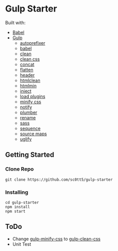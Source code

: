 # Gulp Starter

Built with:

-   [Babel](https://www.npmjs.com/package/babel-core)
-   [Gulp](https://www.npmjs.com/package/gulp)
    -   [autoprefixer](https://www.npmjs.com/package/gulp-autoprefixer)
    -   [babel](https://www.npmjs.com/package/gulp-babel)
    -   [clean](https://www.npmjs.com/package/gulp-clean)
    -   [clean css](https://www.npmjs.com/package/gulp-clean-css)
    -   [concat](https://www.npmjs.com/package/gulp-concat)
    -   [flatten](https://www.npmjs.com/package/gulp-flatten)
    -   [header](https://www.npmjs.com/package/gulp-header)
    -   [htmlclean](https://www.npmjs.com/package/gulp-htmlclean)
    -   [htmlmin](https://www.npmjs.com/package/gulp-htmlmin)
    -   [inject](https://www.npmjs.com/package/gulp-inject)
    -   [load plugins](https://www.npmjs.com/package/gulp-load-plugins)
    -   [minify css](https://www.npmjs.com/package/gulp-minify-css)
    -   [notify](https://www.npmjs.com/package/gulp-notify)
    -   [plumber](https://www.npmjs.com/package/gulp-plumber)
    -   [rename](https://www.npmjs.com/package/gulp-rename)
    -   [sass](https://www.npmjs.com/package/gulp-sass)
    -   [sequence](https://www.npmjs.com/package/gulp-sequence)
    -   [source maps](https://www.npmjs.com/package/gulp-sourcemaps)
    -   [uglify](https://www.npmjs.com/package/gulp-uglify)

## Getting Started

### Clone Repo

```
git clone https://github.com/sc0tt5/gulp-starter
```

### Installing

```
cd gulp-starter
npm install
npm start
```

## ToDo

-   Change [gulp-minify-css](https://www.npmjs.com/package/gulp-minify-css) to [gulp-clean-css](https://github.com/scniro/gulp-clean-css)
-   Unit Test

